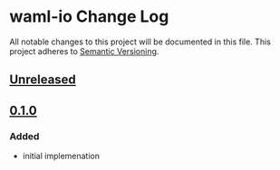 # waml-io Change Log
All notable changes to this project will be documented in this file.
This project adheres to [Semantic Versioning](http://semver.org/).

## [Unreleased]

## [0.1.0]
### Added
- initial implemenation

[0.1.0]: https://github.com/automate-website/waml-io/commits/0.1.0
[Unreleased]: https://github.com/automate-website/waml-io/compare/0.1.0...master